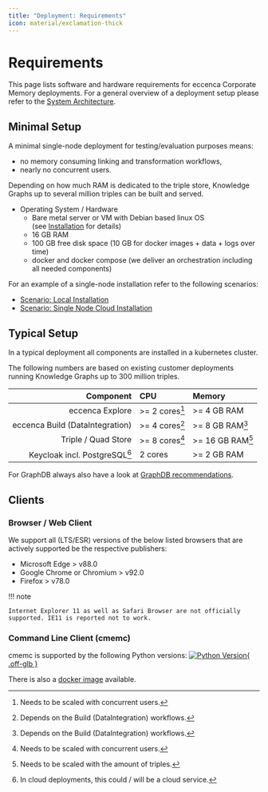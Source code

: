 ```yaml
---
title: "Deployment: Requirements"
icon: material/exclamation-thick
---
```


# Requirements

This page lists software and hardware requirements for eccenca Corporate Memory deployments.
For a general overview of a deployment setup please refer to the [System Architecture](../system-architecture/index.md).

## Minimal Setup

A minimal single-node deployment for testing/evaluation purposes means:

-   no memory consuming linking and transformation workflows,
-   nearly no concurrent users.

Depending on how much RAM is dedicated to the triple store, Knowledge Graphs up to several million triples can be built and served.

-   Operating System / Hardware
    -   Bare metal server or VM with Debian based linux OS (see [Installation](./../installation/index.md) for details)
    -   16 GB RAM
    -   100 GB free disk space (10 GB for docker images + data + logs over time)
    -   docker and docker compose (we deliver an orchestration including all needed components)

For an example of a single-node installation refer to the following scenarios:

-   [Scenario: Local Installation](../installation/scenario-local-installation/index.md)
-   [Scenario: Single Node Cloud Installation](../installation/scenario-single-node-cloud-installation/index.md)

## Typical Setup

In a typical deployment all components are installed in a kubernetes cluster.

The following numbers are based on existing customer deployments running Knowledge Graphs up to 300 million triples.

|                       Component | CPU             | Memory           |
| ------------------------------: | :-------------- | :--------------- |
|                 eccenca Explore | \>= 2 cores[^u] | \>= 4 GB RAM     |
| eccenca Build (DataIntegration) | \>= 4 cores[^w] | \>= 8 GB RAM[^w] |
|             Triple / Quad Store | \>= 8 cores[^u] | \>= 16 GB RAM[^t] |
|   Keycloak incl. PostgreSQL[^c] | 2 cores         | \>= 2 GB RAM     |

For GraphDB always also have a look at [GraphDB recommendations](https://graphdb.ontotext.com/documentation/11.0/requirements.html#hardware-sizing).

## Clients

### Browser / Web Client

We support all (LTS/ESR) versions of the below listed browsers that are actively supported be the respective publishers:

-   Microsoft Edge > v88.0
-   Google Chrome or Chromium > v92.0
-   Firefox > v78.0

!!! note

    Internet Explorer 11 as well as Safari Browser are not officially supported. IE11 is reported not to work.

### Command Line Client (cmemc)

cmemc is supported by the following Python versions: [![Python Version](https://img.shields.io/pypi/pyversions/cmem-cmemc.svg "Python Version"){ .off-glb }](https://pypi.org/project/cmem-cmemc/)

There is also a [docker image](../../automate/cmemc-command-line-interface/invocation/docker-image/index.md) available.

[^u]: Needs to be scaled with concurrent users.
[^w]: Depends on the Build (DataIntegration) workflows.
[^t]: Needs to be scaled with the amount of triples.
[^c]: In cloud deployments, this could / will be a cloud service.
